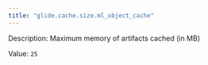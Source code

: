 ```yaml
---
title: "glide.cache.size.ml_object_cache"
---
```


Description: Maximum memory of artifacts cached (in MB)

Value: `25`
